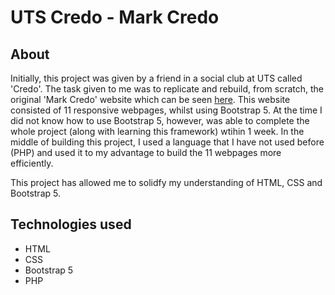 # UTS Credo - Mark Credo


## About
Initially, this project was given by a friend in a social club at UTS called 'Credo'. The task given to me was to replicate and rebuild, from scratch, the original 'Mark Credo' website which can be seen <a href="https://mark.credo.org.au/">here</a>. This website consisted of 11 responsive webpages, whilst using Bootstrap 5. At the time I did not know how to use Bootstrap 5, however, was able to complete the whole project (along with learning this framework) wtihin 1 week. In the middle of building this project, I used a language that I have not used before (PHP) and used it to my advantage to build the 11 webpages more efficiently.

This project has allowed me to solidfy my understanding of HTML, CSS and Bootstrap 5.

## Technologies used 
+ HTML
+ CSS
+ Bootstrap 5
+ PHP





